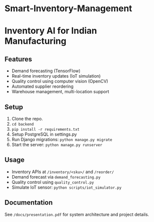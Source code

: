 # Smart-Inventory-Management
# Inventory AI for Indian Manufacturing

## Features
- Demand forecasting (TensorFlow)
- Real-time inventory updates (IoT simulation)
- Quality control using computer vision (OpenCV)
- Automated supplier reordering
- Warehouse management, multi-location support

## Setup
1. Clone the repo.
2. `cd backend`
3. `pip install -r requirements.txt`
4. Setup PostgreSQL in settings.py
5. Run Django migrations: `python manage.py migrate`
6. Start the server: `python manage.py runserver`

## Usage
- Inventory APIs at `/inventory/<sku>/` and `/reorder/`
- Demand forecast via `demand_forecasting.py`
- Quality control using `quality_control.py`
- Simulate IoT sensor: `python scripts/iot_simulator.py`

## Documentation
See `/docs/presentation.pdf` for system architecture and project details.
